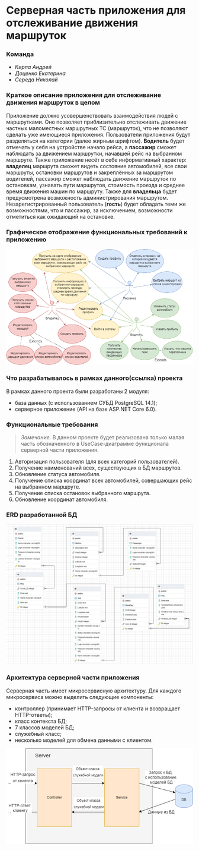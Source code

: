 # Серверная часть приложения для отслеживание движения маршруток #

### Команда ###
+ _Кирпа Андрей_ 
+ _Доценко Екатерина_ 
+ _Середа Николай_ 

### Краткое описание приложения для отслеживание движения маршруток в целом ###

Приложение должно усовершенствовать взаимодействия людей с маршрутками. Оно позволяет приблизительно отслеживать движение частных маломестных маршрутных ТС (маршруток), 
  что не позволяют сделать уже имеющиеся приложения. Пользователи приложения будут разделяться на категории (далее жирным шрифтом). **Водитель** будет отмечать у себя на устройстве начало рейса, а **пассажир** сможет наблюдать за движением маршрутки, начавшей рейс на выбранном маршруте. Также приложение несёт в себе информативный характер: **владелец** маршрута сможет видеть состояние автомобилей, все свои маршруты, остановки маршрутов 
  и закреплённых за маршрутом водителей, пассажир сможет наблюдать движение маршруток по остановкам, узнавать пути маршрутов, стоимость проезда и среднее время движения машин 
  по маршруту. Также для **владельца** будет предусмотрена возможность администрирования маршрутом. Незарегистрированный пользователь (**гость**) будет обладать теми же возможностями, что и пассажир, за исключением, возможности отметиться как ожидающий на остановке.
  
### Графическое отображение функциональных требований к приложению ###

![usecase](https://github.com/IIPuBeT-AHgpeu/CloudForComputing/blob/master/pictures/UseCase.png)

### Что разрабатывалось в рамках данного(ссылка) проекта ###

В рамках данного проекта были разработаны 2 модуля:
+ база данных (с использованием СУБД PostgreSQL 14.1);
+ серверное приложение (API на базе ASP.NET Core 6.0).

### Функциональные требования ###

> _Замечание._ В данном проекте будет реализована только малая часть обозначенного в UseCase-диаграмме функционала серверной части приложения.

1. Авторизация пользователя (для всех категорий пользователей).
2. Получение наименований всех, существующих в БД маршрутов.
3. Обновление статуса автомобиля.
4. Получение списка координат всех автомобилей, совершающих рейс на выбранном маршруте.
5. Получение списка остановок выбранного маршрута.
6. Обновление координат автомобиля.

### ERD разработанной БД ###

![ERD](https://github.com/IIPuBeT-AHgpeu/CloudForComputing/blob/master/pictures/erd.jpg)

### Архитектура серверной части приложения ###

Серверная часть имеет микросервисную архитектуру.
Для каждого микросервиса можно выделить следующие компоненты:
+ контроллер (принимает HTTP-запросы от клиента и возвращает HTTP-ответы);
+ класс контекста БД;
+ 7 классов моделей БД;
+ служебный класс;
+ несколько моделей для обмена данными с клиентом.

![components](https://github.com/IIPuBeT-AHgpeu/CloudForComputing/blob/master/pictures/Components.png)
